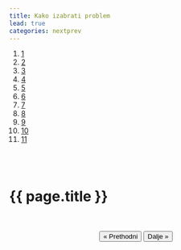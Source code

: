 ```yaml
---
title: Kako izabrati problem
lead: true
categories: nextprev                        
---
```


<ol class="progtrckr" data-progtrckr-steps="11">
    <a href="{{site.baseurl}}/pages/uvod/">
    <li class="progtrckr-done">1 </li> </a>
    <a href="{{site.baseurl}}/pages/analiza-problema-i-okruzenja/">
    <li class="progtrckr-done">2 </li> </a>
    <a href="{{site.baseurl}}/pages/definisanje-budzetskog-zastupanja-i-uloga-civilnog-drustv/"><li class="progtrckr-done">3 </li> </a>
    <a href="{{site.baseurl}}/pages/definicije-osnovnih-pojmova/">
    <li class="progtrckr-done">4 </li> </a>
    <a href="{{site.baseurl}}/pages/institucionalni-okvir-i-nadleznosti-lokalne-samouprave/">
    <li class="progtrckr-done">5 </li> </a>
    <a href="{{site.baseurl}}/pages/analiza-budzeta/">
    <li class="progtrckr-done">6 </li> </a>
    <a href="{{site.baseurl}}/pages/kako-izabrati-problem/">
    <li class="progtrckr-done">7 </li> </a>
    <a href="{{site.baseurl}}/pages/analiza-aktera/">
    <li class="progtrckr-todo">8 </li> </a>
    <a href="{{site.baseurl}}/pages/2-pretpostavke-i-6-hipoteza-budzetskog-zagovaranja/">
    <li class="progtrckr-todo">9 </li> </a>
    <a href="{{site.baseurl}}/pages/izgradnja-baze-za-budzetsko-zagovaranje/">
    <li class="progtrckr-todo">10</li> </a>
    <a href="{{site.baseurl}}/pages/kampanja/"><li class="progtrckr-todo">11</li> </a>
</ol>
<br/><br/>

<h1 class="post-title">{{ page.title }}</h1>

<br/>

<br/>

<div align="center">
    <button id="prev"> « Prethodni</button>
    <button id="next">Dalje » </button> 
</div>